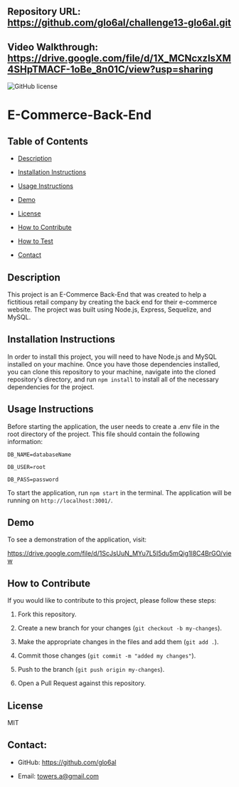 ## Repository URL: https://github.com/glo6al/challenge13-glo6al.git

## Video Walkthrough: https://drive.google.com/file/d/1X_MCNcxzlsXM4SHpTMACF-1oBe_8n01C/view?usp=sharing

![GitHub license](https://img.shields.io/badge/license-MIT-blue.svg)

# E-Commerce-Back-End

## Table of Contents

- [Description](#description)

- [Installation Instructions](#installation-instructions)

- [Usage Instructions](#usage-instructions)

- [Demo](#demo)

- [License](#license)

- [How to Contribute](#how-to-contribute)

- [How to Test](#how-to-test)

- [Contact](#contact)

## Description

This project is an E-Commerce Back-End that was created to help a fictitious retail company by creating the back end for their e-commerce website. The project was built using Node.js, Express, Sequelize, and MySQL.

## Installation Instructions

In order to install this project, you will need to have Node.js and MySQL installed on your machine. Once you have those dependencies installed, you can clone this repository to your machine, navigate into the cloned repository's directory, and run `npm install` to install all of the necessary dependencies for the project.

## Usage Instructions

Before starting the application, the user needs to create a .env file in the root directory of the project. This file should contain the following information:

```
DB_NAME=databaseName

DB_USER=root

DB_PASS=password
```

To start the application, run `npm start` in the terminal. The application will be running on `http://localhost:3001/`.

## Demo

To see a demonstration of the application, visit:

https://drive.google.com/file/d/1ScJsUuN_MYu7L5I5du5mQig1l8C4BrGO/view

## How to Contribute

If you would like to contribute to this project, please follow these steps:

1. Fork this repository.

2. Create a new branch for your changes (`git checkout -b my-changes`).

3. Make the appropriate changes in the files and add them (`git add .`).

4. Commit those changes (`git commit -m "added my changes"`).

5. Push to the branch (`git push origin my-changes`).

6. Open a Pull Request against this repository.

## License

MIT

## Contact:

- GitHub: https://github.com/glo6al

- Email: towers.a@gmail.com
